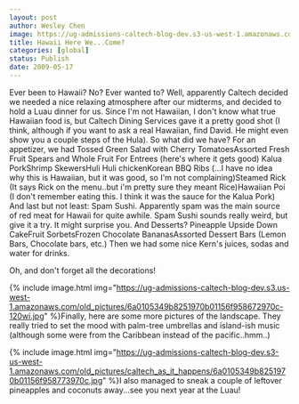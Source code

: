 ```yaml
---
layout: post
author: Wesley Chen
image: https://ug-admissions-caltech-blog-dev.s3-us-west-1.amazonaws.com/old_pictures/caltech_as_it_happens/6a0105349b8251970b0115708b9411970b.jpg
title: Hawaii Here We...Come?
categories: [global]
status: Publish
date: 2009-05-17
---
```


Ever been to Hawaii? 
No? 
Ever wanted to? 
Well, apparently Caltech decided we needed a nice relaxing atmosphere after our midterms, and decided to hold a Luau dinner for us. Since I'm not Hawaiian, I don't know what true Hawaiian food is, but Caltech Dining Services gave it a pretty good shot (I think, although if you want to ask a real Hawaiian, find David. He might even show you a couple steps of the Hula). 
So what did we have?
For an appetizer, we had 
Tossed Green Salad with Cherry TomatoesAssorted Fresh Fruit Spears and Whole Fruit
For Entrees (here's where it gets good)
Kalua PorkShrimp SkewersHuli Huli chickenKorean BBQ Ribs (...I have no idea why this is Hawaiian, but it was good, so I'm not complaining)Steamed Rick (It says Rick on the menu..but i'm pretty sure they meant Rice)Hawaiian Poi (I don't remember eating this. I think it was the sauce for the Kalua Pork)
And last but not least: Spam Sushi. Apparently spam was the main source of red meat for Hawaii for quite awhile. Spam Sushi sounds really weird, but give it a try. It might surprise you. 
And Desserts?
Pineapple Upside Down CakeFruit SorbetsFrozen Chocolate BananasAssorted Dessert Bars (Lemon Bars, Chocolate bars, etc.)
Then we had some nice Kern's juices, sodas and water for drinks.

Oh, and don't forget all the decorations!


{% include image.html img="https://ug-admissions-caltech-blog-dev.s3.us-west-1.amazonaws.com/old_pictures/6a0105349b8251970b01156f958672970c-120wi.jpg" %}Finally, here are some more pictures of the landscape. They really tried to set the mood with palm-tree umbrellas and island-ish music (although some were from the Caribbean instead of the pacific..hmm..)

{% include image.html img="https://ug-admissions-caltech-blog-dev.s3-us-west-1.amazonaws.com/old_pictures/caltech_as_it_happens/6a0105349b8251970b01156f958773970c.jpg" %}I also managed to sneak a couple of leftover pineapples and coconuts away...see you next year at the Luau!  
